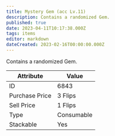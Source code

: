 ```yaml
---
title: Mystery Gem (acc Lv.11)
description: Contains a randomized Gem.
published: true
date: 2023-04-11T10:17:38.000Z
tags: items
editor: markdown
dateCreated: 2023-02-16T00:00:00.000Z
---
```


Contains a randomized Gem.

|Attribute|Value|
|-|-|
|ID|6843|
|Purchase Price|3 Flips|
|Sell Price|1 Flips|
|Type|Consumable|
|Stackable|Yes|

